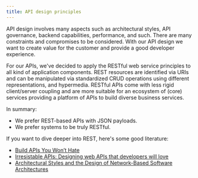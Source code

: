 ```yaml
---
title: API design principles
---
```


API design involves many aspects such as architectural styles, API governance, backend capabilities, performance, and such.
There are many constraints and compromises to be considered.
With our API design we want to create value for the customer and provide a good developer experience.

For our APIs, we've decided to apply the RESTful web service principles to all kind of application components.
REST resources are identified via URIs and can be manipulated via standardized CRUD operations using different representations, and hypermedia.
RESTful APIs come with less rigid client/server coupling and are more suitable for an ecosystem of (core) services providing a platform of APIs to build diverse business services.

In summary:

* We prefer REST-based APIs with JSON payloads.
* We prefer systems to be truly RESTful.

If you want to dive deeper into REST, here's some good literature:

* [Build APIs You Won’t Hate](https://www.amazon.de/Build-APIs-You-Wont-Hate/dp/0692232699)
* [Irresistable APIs: Designing web APIs that developers will love](https://www.amazon.de/Irresistible-APIs-Designing-that-developers/dp/1617292559)
* [Architectural Styles and the Design of Network-Based Software Architectures](https://www.ics.uci.edu/~fielding/pubs/dissertation/top.htm)